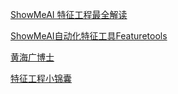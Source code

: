 [ShowMeAI 特征工程最全解读](http://www.showmeai.tech/article-detail/208)

[ShowMeAI自动化特征工具Featuretools](http://www.showmeai.tech/tutorials/41?articleId=209)

[黄海广博士](https://github.com/fengdu78)

[特征工程小锦囊](https://github.com/Pysamlam/Tips-of-Feature-engineering)
